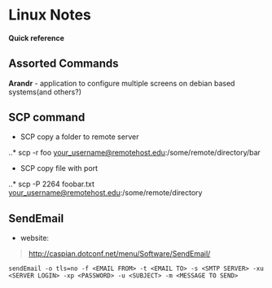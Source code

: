 # Linux Notes

#### Quick reference

## Assorted Commands

**Arandr** - application to configure multiple screens on debian based systems(and others?)

## SCP command

* SCP copy a folder to remote server

..* scp -r foo your_username@remotehost.edu:/some/remote/directory/bar

* SCP copy file with port

..* scp -P 2264 foobar.txt your_username@remotehost.edu:/some/remote/directory

## SendEmail

* website:

> http://caspian.dotconf.net/menu/Software/SendEmail/

`sendEmail -o tls=no -f <EMAIL FROM> -t <EMAIL TO> -s <SMTP SERVER> -xu <SERVER LOGIN> -xp <PASSWORD> -u <SUBJECT> -m <MESSAGE TO SEND>`
